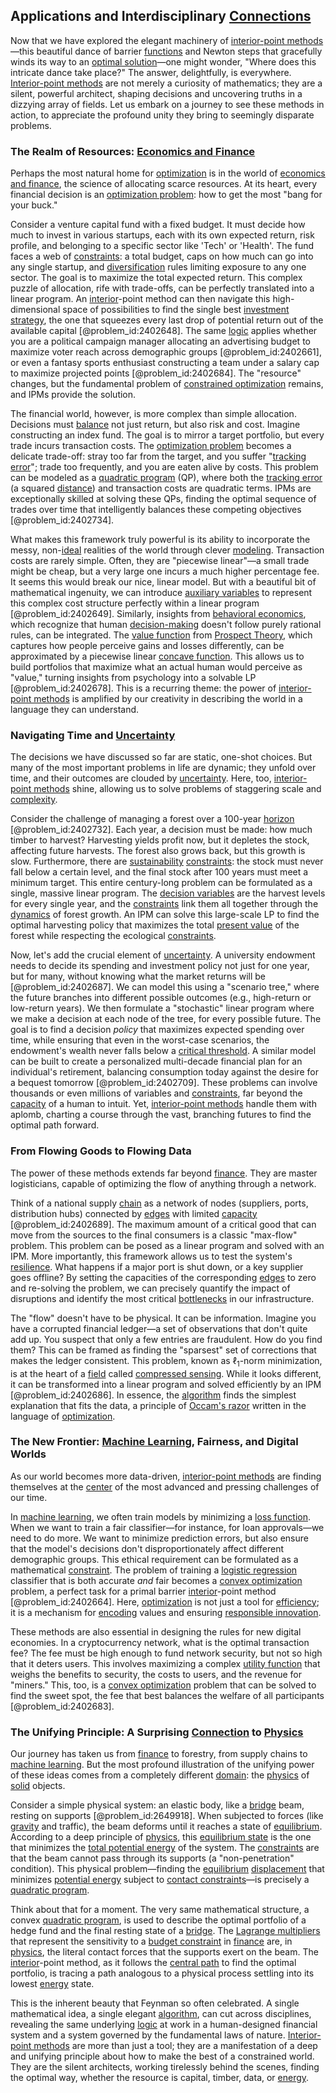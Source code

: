 ## Applications and Interdisciplinary [Connections](@article_id:193345)

Now that we have explored the elegant machinery of [interior-point methods](@article_id:146644)—this beautiful dance of barrier [functions](@article_id:153927) and Newton steps that gracefully winds its way to an [optimal solution](@article_id:170962)—one might wonder, "Where does this intricate dance take place?" The answer, delightfully, is everywhere. [Interior-point methods](@article_id:146644) are not merely a curiosity of mathematics; they are a silent, powerful architect, shaping decisions and uncovering truths in a dizzying array of fields. Let us embark on a journey to see these methods in action, to appreciate the profound unity they bring to seemingly disparate problems.

### The Realm of Resources: [Economics and Finance](@article_id:139616)

Perhaps the most natural home for [optimization](@article_id:139309) is in the world of [economics and finance](@article_id:139616), the science of allocating scarce resources. At its heart, every financial decision is an [optimization problem](@article_id:266255): how to get the most "bang for your buck."

Consider a venture capital fund with a fixed budget. It must decide how much to invest in various startups, each with its own expected return, risk profile, and belonging to a specific sector like 'Tech' or 'Health'. The fund faces a web of [constraints](@article_id:149214): a total budget, caps on how much can go into any single startup, and [diversification](@article_id:136700) rules limiting exposure to any one sector. The goal is to maximize the total expected return. This complex puzzle of allocation, rife with trade-offs, can be perfectly translated into a linear program. An [interior](@article_id:154939)-point method can then navigate this high-dimensional space of possibilities to find the single best [investment strategy](@article_id:265671), the one that squeezes every last drop of potential return out of the available capital [@problem_id:2402648]. The same [logic](@article_id:266330) applies whether you are a political campaign manager allocating an advertising budget to maximize voter reach across demographic groups [@problem_id:2402661], or even a fantasy sports enthusiast constructing a team under a salary cap to maximize projected points [@problem_id:2402684]. The "resource" changes, but the fundamental problem of [constrained optimization](@article_id:144770) remains, and IPMs provide the solution.

The financial world, however, is more complex than simple allocation. Decisions must [balance](@article_id:169031) not just return, but also risk and cost. Imagine constructing an index fund. The goal is to mirror a target portfolio, but every trade incurs transaction costs. The [optimization problem](@article_id:266255) becomes a delicate trade-off: stray too far from the target, and you suffer "[tracking error](@article_id:272773)"; trade too frequently, and you are eaten alive by costs. This problem can be modeled as a [quadratic program](@article_id:163723) (QP), where both the [tracking error](@article_id:272773) (a squared [distance](@article_id:168164)) and transaction costs are quadratic terms. IPMs are exceptionally skilled at solving these QPs, finding the optimal sequence of trades over time that intelligently balances these competing objectives [@problem_id:2402734].

What makes this framework truly powerful is its ability to incorporate the messy, non-[ideal](@article_id:150388) realities of the world through clever [modeling](@article_id:268079). Transaction costs are rarely simple. Often, they are "piecewise linear"—a small trade might be cheap, but a very large one incurs a much higher percentage fee. It seems this would break our nice, linear model. But with a beautiful bit of mathematical ingenuity, we can introduce [auxiliary variables](@article_id:265514) to represent this complex cost structure perfectly within a linear program [@problem_id:2402649]. Similarly, insights from [behavioral economics](@article_id:139544), which recognize that human [decision-making](@article_id:137659) doesn't follow purely rational rules, can be integrated. The [value function](@article_id:144256) from [Prospect Theory](@article_id:147330), which captures how people perceive gains and losses differently, can be approximated by a piecewise linear [concave function](@article_id:143909). This allows us to build portfolios that maximize what an actual human would perceive as "value," turning insights from psychology into a solvable LP [@problem_id:2402678]. This is a recurring theme: the power of [interior-point methods](@article_id:146644) is amplified by our creativity in describing the world in a language they can understand.

### Navigating Time and [Uncertainty](@article_id:275351)

The decisions we have discussed so far are static, one-shot choices. But many of the most important problems in life are dynamic; they unfold over time, and their outcomes are clouded by [uncertainty](@article_id:275351). Here, too, [interior-point methods](@article_id:146644) shine, allowing us to solve problems of staggering scale and [complexity](@article_id:265609).

Consider the challenge of managing a forest over a 100-year [horizon](@article_id:192169) [@problem_id:2402732]. Each year, a decision must be made: how much timber to harvest? Harvesting yields profit now, but it depletes the stock, affecting future harvests. The forest also grows back, but this growth is slow. Furthermore, there are [sustainability](@article_id:197126) [constraints](@article_id:149214): the stock must never fall below a certain level, and the final stock after 100 years must meet a minimum target. This entire century-long problem can be formulated as a single, massive linear program. The [decision variables](@article_id:166360) are the harvest levels for every single year, and the [constraints](@article_id:149214) link them all together through the [dynamics](@article_id:163910) of forest growth. An IPM can solve this large-scale LP to find the optimal harvesting policy that maximizes the total [present value](@article_id:140669) of the forest while respecting the ecological [constraints](@article_id:149214).

Now, let's add the crucial element of [uncertainty](@article_id:275351). A university endowment needs to decide its spending and investment policy not just for one year, but for many, without knowing what the market returns will be [@problem_id:2402687]. We can model this using a "scenario tree," where the future branches into different possible outcomes (e.g., high-return or low-return years). We then formulate a "stochastic" linear program where we make a decision at each node of the tree, for every possible future. The goal is to find a decision *policy* that maximizes expected spending over time, while ensuring that even in the worst-case scenarios, the endowment's wealth never falls below a [critical threshold](@article_id:190848). A similar model can be built to create a personalized multi-decade financial plan for an individual's retirement, balancing consumption today against the desire for a bequest tomorrow [@problem_id:2402709]. These problems can involve thousands or even millions of variables and [constraints](@article_id:149214), far beyond the [capacity](@article_id:268736) of a human to intuit. Yet, [interior-point methods](@article_id:146644) handle them with aplomb, charting a course through the vast, branching futures to find the optimal path forward.

### From Flowing Goods to Flowing Data

The power of these methods extends far beyond [finance](@article_id:144433). They are master logisticians, capable of optimizing the flow of anything through a network.

Think of a national supply [chain](@article_id:267135) as a network of nodes (suppliers, ports, distribution hubs) connected by [edges](@article_id:274218) with limited [capacity](@article_id:268736) [@problem_id:2402689]. The maximum amount of a critical good that can move from the sources to the final consumers is a classic "max-flow" problem. This problem can be posed as a linear program and solved with an IPM. More importantly, this framework allows us to test the system's [resilience](@article_id:194821). What happens if a major port is shut down, or a key supplier goes offline? By setting the capacities of the corresponding [edges](@article_id:274218) to zero and re-solving the problem, we can precisely quantify the impact of disruptions and identify the most critical [bottlenecks](@article_id:176840) in our infrastructure.

The "flow" doesn't have to be physical. It can be information. Imagine you have a corrupted financial ledger—a set of observations that don't quite add up. You suspect that only a few entries are fraudulent. How do you find them? This can be framed as finding the "sparsest" set of corrections that makes the ledger consistent. This problem, known as $\ell_1$-norm minimization, is at the heart of a [field](@article_id:151652) called [compressed sensing](@article_id:149784). While it looks different, it can be transformed into a linear program and solved efficiently by an IPM [@problem_id:2402686]. In essence, the [algorithm](@article_id:267625) finds the simplest explanation that fits the data, a principle of [Occam's razor](@article_id:146680) written in the language of [optimization](@article_id:139309).

### The New Frontier: [Machine Learning](@article_id:139279), Fairness, and Digital Worlds

As our world becomes more data-driven, [interior-point methods](@article_id:146644) are finding themselves at the [center](@article_id:265330) of the most advanced and pressing challenges of our time.

In [machine learning](@article_id:139279), we often train models by minimizing a [loss function](@article_id:136290). When we want to train a fair classifier—for instance, for loan approvals—we need to do more. We want to minimize prediction errors, but also ensure that the model's decisions don't disproportionately affect different demographic groups. This ethical requirement can be formulated as a mathematical [constraint](@article_id:203363). The problem of training a [logistic regression](@article_id:135892) classifier that is both accurate *and* fair becomes a [convex optimization](@article_id:136947) problem, a perfect task for a primal barrier [interior](@article_id:154939)-point method [@problem_id:2402664]. Here, [optimization](@article_id:139309) is not just a tool for [efficiency](@article_id:165255); it is a mechanism for [encoding](@article_id:266911) values and ensuring [responsible innovation](@article_id:192792).

These methods are also essential in designing the rules for new digital economies. In a cryptocurrency network, what is the optimal transaction fee? The fee must be high enough to fund network security, but not so high that it deters users. This involves maximizing a complex [utility function](@article_id:137313) that weighs the benefits to security, the costs to users, and the revenue for "miners." This, too, is a [convex optimization](@article_id:136947) problem that can be solved to find the sweet spot, the fee that best balances the welfare of all participants [@problem_id:2402683].

### The Unifying Principle: A Surprising [Connection](@article_id:157984) to [Physics](@article_id:144980)

Our journey has taken us from [finance](@article_id:144433) to forestry, from supply chains to [machine learning](@article_id:139279). But the most profound illustration of the unifying power of these ideas comes from a completely different [domain](@article_id:274630): the [physics](@article_id:144980) of [solid](@article_id:159039) objects.

Consider a simple physical system: an elastic body, like a [bridge](@article_id:264840) beam, resting on supports [@problem_id:2649918]. When subjected to forces (like [gravity](@article_id:262981) and traffic), the beam deforms until it reaches a state of [equilibrium](@article_id:144554). According to a deep principle of [physics](@article_id:144980), this [equilibrium state](@article_id:269870) is the one that minimizes the [total potential energy](@article_id:185018) of the system. The [constraints](@article_id:149214) are that the beam cannot pass through its supports (a "non-penetration" condition). This physical problem—finding the [equilibrium](@article_id:144554) [displacement](@article_id:169336) that minimizes [potential energy](@article_id:140497) subject to [contact constraints](@article_id:171104)—is precisely a [quadratic program](@article_id:163723).

Think about that for a moment. The very same mathematical structure, a convex [quadratic program](@article_id:163723), is used to describe the optimal portfolio of a hedge fund and the final resting state of a [bridge](@article_id:264840). The [Lagrange multipliers](@article_id:142202) that represent the sensitivity to a [budget constraint](@article_id:146456) in [finance](@article_id:144433) are, in [physics](@article_id:144980), the literal contact forces that the supports exert on the beam. The [interior](@article_id:154939)-point method, as it follows the [central path](@article_id:147260) to find the optimal portfolio, is tracing a path analogous to a physical process settling into its lowest [energy](@article_id:149697) state.

This is the inherent beauty that Feynman so often celebrated. A single mathematical idea, a single elegant [algorithm](@article_id:267625), can cut across disciplines, revealing the same underlying [logic](@article_id:266330) at work in a human-designed financial system and a system governed by the fundamental laws of nature. [Interior-point methods](@article_id:146644) are more than just a tool; they are a manifestation of a deep and unifying principle about how to make the best of a constrained world. They are the silent architects, working tirelessly behind the scenes, finding the optimal way, whether the resource is capital, timber, data, or [energy](@article_id:149697).